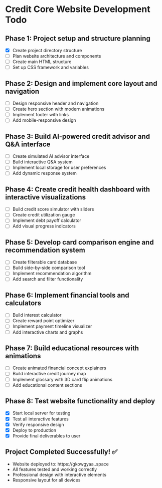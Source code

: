 # Credit Core Website Development Todo

## Phase 1: Project setup and structure planning
- [x] Create project directory structure
- [ ] Plan website architecture and components
- [ ] Create main HTML structure
- [ ] Set up CSS framework and variables

## Phase 2: Design and implement core layout and navigation
- [ ] Design responsive header and navigation
- [ ] Create hero section with modern animations
- [ ] Implement footer with links
- [ ] Add mobile-responsive design

## Phase 3: Build AI-powered credit advisor and Q&A interface
- [ ] Create simulated AI advisor interface
- [ ] Build interactive Q&A system
- [ ] Implement local storage for user preferences
- [ ] Add dynamic response system

## Phase 4: Create credit health dashboard with interactive visualizations
- [ ] Build credit score simulator with sliders
- [ ] Create credit utilization gauge
- [ ] Implement debt payoff calculator
- [ ] Add visual progress indicators

## Phase 5: Develop card comparison engine and recommendation system
- [ ] Create filterable card database
- [ ] Build side-by-side comparison tool
- [ ] Implement recommendation algorithm
- [ ] Add search and filter functionality

## Phase 6: Implement financial tools and calculators
- [ ] Build interest calculator
- [ ] Create reward point optimizer
- [ ] Implement payment timeline visualizer
- [ ] Add interactive charts and graphs

## Phase 7: Build educational resources with animations
- [ ] Create animated financial concept explainers
- [ ] Build interactive credit journey map
- [ ] Implement glossary with 3D card flip animations
- [ ] Add educational content sections

## Phase 8: Test website functionality and deploy
- [x] Start local server for testing
- [x] Test all interactive features
- [x] Verify responsive design
- [x] Deploy to production
- [x] Provide final deliverables to user

## Project Completed Successfully! ✅
- Website deployed to: https://gkowgyaa..space
- All features tested and working correctly
- Professional design with interactive elements
- Responsive layout for all devices